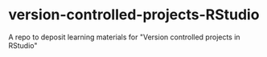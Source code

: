 # version-controlled-projects-RStudio
A repo to deposit learning materials for "Version controlled projects in RStudio"
